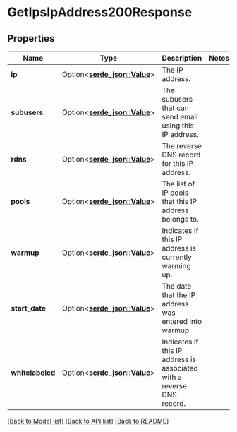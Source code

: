 # GetIpsIpAddress200Response

## Properties

Name | Type | Description | Notes
------------ | ------------- | ------------- | -------------
**ip** | Option<[**serde_json::Value**](.md)> | The IP address. | 
**subusers** | Option<[**serde_json::Value**](.md)> | The subusers that can send email using this IP address. | 
**rdns** | Option<[**serde_json::Value**](.md)> | The reverse DNS record for this IP address. | 
**pools** | Option<[**serde_json::Value**](.md)> | The list of IP pools that this IP address belongs to. | 
**warmup** | Option<[**serde_json::Value**](.md)> | Indicates if this IP address is currently warming up. | 
**start_date** | Option<[**serde_json::Value**](.md)> | The date that the IP address was entered into warmup. | 
**whitelabeled** | Option<[**serde_json::Value**](.md)> | Indicates if this IP address is associated with a reverse DNS record. | 

[[Back to Model list]](../README.md#documentation-for-models) [[Back to API list]](../README.md#documentation-for-api-endpoints) [[Back to README]](../README.md)


